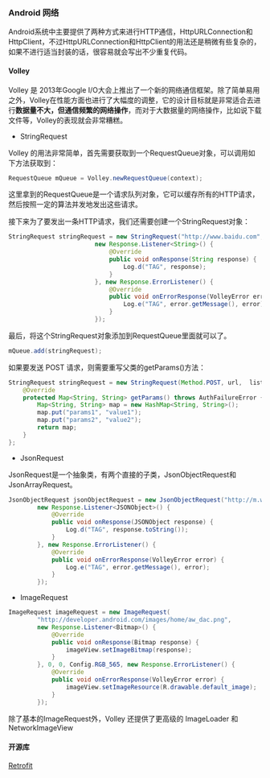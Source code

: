 ### Android 网络

Android系统中主要提供了两种方式来进行HTTP通信，HttpURLConnection和HttpClient，不过HttpURLConnection和HttpClient的用法还是稍微有些复杂的，如果不进行适当封装的话，很容易就会写出不少重复代码。

#### Volley

Volley 是 2013年Google I/O大会上推出了一个新的网络通信框架。除了简单易用之外，Volley在性能方面也进行了大幅度的调整，它的设计目标就是非常适合去进行**数据量不大，但通信频繁的网络操作**，而对于大数据量的网络操作，比如说下载文件等，Volley的表现就会非常糟糕。

- StringRequest

Volley 的用法非常简单，首先需要获取到一个RequestQueue对象，可以调用如下方法获取到：

```java
RequestQueue mQueue = Volley.newRequestQueue(context); 
```

这里拿到的RequestQueue是一个请求队列对象，它可以缓存所有的HTTP请求，然后按照一定的算法并发地发出这些请求。

接下来为了要发出一条HTTP请求，我们还需要创建一个StringRequest对象：

```java
StringRequest stringRequest = new StringRequest("http://www.baidu.com",  
                        new Response.Listener<String>() {  
                            @Override  
                            public void onResponse(String response) {  
                                Log.d("TAG", response);  
                            }  
                        }, new Response.ErrorListener() {  
                            @Override  
                            public void onErrorResponse(VolleyError error) {  
                                Log.e("TAG", error.getMessage(), error);  
                            }  
                        });  
```

最后，将这个StringRequest对象添加到RequestQueue里面就可以了。

```java
mQueue.add(stringRequest); 
```

如果要发送 POST 请求，则需要重写父类的getParams()方法：

```java
StringRequest stringRequest = new StringRequest(Method.POST, url,  listener, errorListener) {  
    @Override  
    protected Map<String, String> getParams() throws AuthFailureError {  
        Map<String, String> map = new HashMap<String, String>();  
        map.put("params1", "value1");  
        map.put("params2", "value2");  
        return map;  
    }  
};  
```

- JsonRequest

JsonRequest是一个抽象类，有两个直接的子类，JsonObjectRequest和JsonArrayRequest。

```java
JsonObjectRequest jsonObjectRequest = new JsonObjectRequest("http://m.weather.com.cn/data/101010100.html", null,  
        new Response.Listener<JSONObject>() {  
            @Override  
            public void onResponse(JSONObject response) {  
                Log.d("TAG", response.toString());  
            }  
        }, new Response.ErrorListener() {  
            @Override  
            public void onErrorResponse(VolleyError error) {  
                Log.e("TAG", error.getMessage(), error);  
            }  
        });  
```

- ImageRequest

```java
ImageRequest imageRequest = new ImageRequest(  
        "http://developer.android.com/images/home/aw_dac.png",  
        new Response.Listener<Bitmap>() {  
            @Override  
            public void onResponse(Bitmap response) {  
                imageView.setImageBitmap(response);  
            }  
        }, 0, 0, Config.RGB_565, new Response.ErrorListener() {  
            @Override  
            public void onErrorResponse(VolleyError error) {  
                imageView.setImageResource(R.drawable.default_image);  
            }  
        });  
```

除了基本的ImageRequest外，Volley 还提供了更高级的 ImageLoader 和 NetworkImageView

#### 开源库

[Retrofit](https://github.com/square/retrofit)